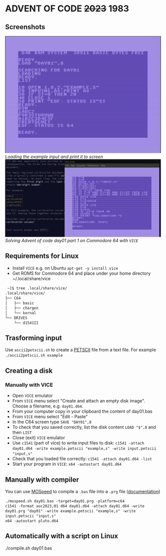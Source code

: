 # ADVENT OF CODE ~~2023~~ 1983

## Screenshots

![Screenshot of a COMMODORE64 that print the example input of advent of code 2023 day01.](screenshot.png)
*Loading the example input and print it to screen*  
![Screenshot of a COMMODORE64 that solve day01 of advent of code 2023.](solve01.png)
*Solving Advent of code day01 part 1 on Commodore 64 with `VICE`*  
## Requirements for Linux

- Install `VICE` e.g. on Ubuntu `apt-get -y install vice`
- Get ROMS for Commodore 64 and place under your home directory ~/.local/share/vice
```
 ~]$ tree .local/share/vice/
.local/share/vice/
├── C64
│   ├── basic
│   ├── chargen
│   └── kernal
└── DRIVES
    └── d1541II
```

## Trasforming input

Use `ascii2petscii.sh` to create a [PETSCII](https://en.wikipedia.org/wiki/PETSCII) file from a text file. For example `./ascii2petscii.sh example`

## Creating a disk

### Manually with VICE

- Open `VICE` emulator
- From `VICE` menu select "Create and attach an empty disk image". Choose a filename, e.g. `day01.d64`.
- From your computer copy in your clipboard the content of day01.bas
- From `VICE` menu select "Edit - Paste"
- In the C64 screen type `SAVE "DAY01",8`
- To check that you saved correctly, list the disk content `LOAD "$",8` and then `LIST`
- Close (exit) `VICE` emulator
- Use `c1541` (part of vice) to write input files to disk: `c1541 -attach day01.d64 -write example.petscii "example,s" -write input.petscii "input,s"`
- Check that you loaded file correctly: `c1541 -attach day01.d64 -list`
- Start your program in `VICE`: `x64 -autostart day01.d64`

## Manually with compiler

You can use [MOSpeed](https://github.com/EgonOlsen71/basicv2) to compile a `.bas` file into a `.prg` file ([documentation](https://www.c64-wiki.com/wiki/MOSpeed))

```
./mospeed.sh day01.bas -target=day01.prg -platform=c64
c1541 -format aoc2023,01 d64 day01.d64 -attach day01.d64 -write day01.prg "day01" -write example.petscii "example,s" -write input.petscii "input,s"
x64 -autostart pluto.d64
```

## Automatically with a script on Linux

./compile.sh day01.bas
